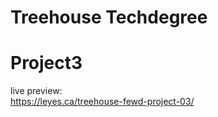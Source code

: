 # Treehouse Techdegree

<h1>Project3</h1>

live preview:<br>
https://leyes.ca/treehouse-fewd-project-03/

